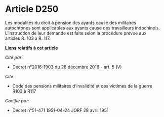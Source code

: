# Article D250

Les modalités du droit à pension des ayants cause des militaires autochtones sont applicables aux ayants cause des
travailleurs indochinois. L'instruction de leur demande est faite selon la procédure prévue aux articles R. 103 à R. 117.

**Liens relatifs à cet article**

_Cité par_:

  - Décret n°2016-1903 du 28 décembre 2016 - art. 5 (V)

_Cite_:

  - Code des pensions militaires d'invalidité et des victimes de la guerre R103 à R117

_Codifié par_:

  - Décret n°51-471 1951-04-24 JORF 28 avril 1951
